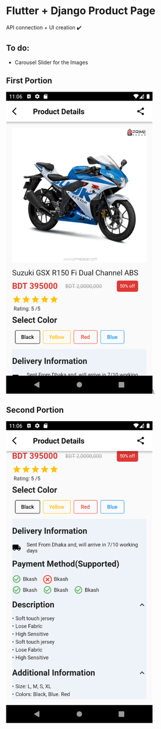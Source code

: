 # Flutter + Django Product Page

API connection + UI creation :heavy_check_mark:

## To do:
* Carousel Slider for the Images
## First Portion
<img src="./images/1.png" width="400px"/>\


## Second Portion

<img src="./images/2.png" width="400px" />